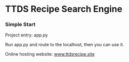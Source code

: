 # TTDS Recipe Search Engine

### Simple Start

Project entry: app.py

Run app.py and route to the localhost, then you can use it.

Online hosting website: www.ttdsrecipe.site
